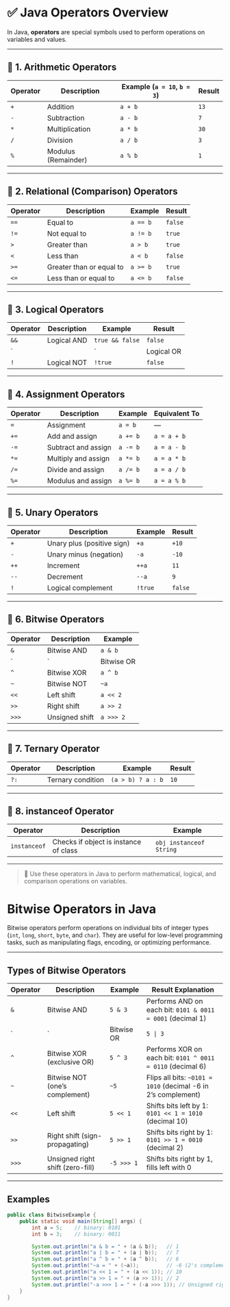 # ✅ Java Operators Overview

In Java, **operators** are special symbols used to perform operations on variables and values.

---

## 🔹 1. Arithmetic Operators

| Operator | Description         | Example (`a = 10`, `b = 3`) | Result |
|----------|---------------------|------------------------------|--------|
| `+`      | Addition             | `a + b`                      | `13`   |
| `-`      | Subtraction          | `a - b`                      | `7`    |
| `*`      | Multiplication       | `a * b`                      | `30`   |
| `/`      | Division             | `a / b`                      | `3`    |
| `%`      | Modulus (Remainder)  | `a % b`                      | `1`    |

---

## 🔹 2. Relational (Comparison) Operators

| Operator | Description              | Example    | Result   |
|----------|--------------------------|------------|----------|
| `==`     | Equal to                 | `a == b`   | `false`  |
| `!=`     | Not equal to             | `a != b`   | `true`   |
| `>`      | Greater than             | `a > b`    | `true`   |
| `<`      | Less than                | `a < b`    | `false`  |
| `>=`     | Greater than or equal to | `a >= b`   | `true`   |
| `<=`     | Less than or equal to    | `a <= b`   | `false`  |

---

## 🔹 3. Logical Operators

| Operator | Description    | Example          | Result  |
|----------|----------------|------------------|---------|
| `&&`     | Logical AND    | `true && false`  | `false` |
| `||`     | Logical OR     | `true \\ false`  | `true`  |
| `!`      | Logical NOT    | `!true`          | `false` |

---

## 🔹 4. Assignment Operators

| Operator | Description         | Example    | Equivalent To    |
|----------|---------------------|------------|------------------|
| `=`      | Assignment          | `a = b`    | —                |
| `+=`     | Add and assign      | `a += b`   | `a = a + b`      |
| `-=`     | Subtract and assign | `a -= b`   | `a = a - b`      |
| `*=`     | Multiply and assign | `a *= b`   | `a = a * b`      |
| `/=`     | Divide and assign   | `a /= b`   | `a = a / b`      |
| `%=`     | Modulus and assign  | `a %= b`   | `a = a % b`      |

---

## 🔹 5. Unary Operators

| Operator | Description                | Example | Result  |
|----------|----------------------------|---------|---------|
| `+`      | Unary plus (positive sign) | `+a`    | `+10`   |
| `-`      | Unary minus (negation)     | `-a`    | `-10`   |
| `++`     | Increment                  | `++a`   | `11`    |
| `--`     | Decrement                  | `--a`   | `9`     |
| `!`      | Logical complement         | `!true` | `false` |

---

## 🔹 6. Bitwise Operators

| Operator | Description     | Example    |
|----------|-----------------|------------|
| `&`      | Bitwise AND     | `a & b`    |
| `|`      | Bitwise OR      | `a | b`    |
| `^`      | Bitwise XOR     | `a ^ b`    |
| `~`      | Bitwise NOT     | `~a`       |
| `<<`     | Left shift      | `a << 2`   |
| `>>`     | Right shift     | `a >> 2`   |
| `>>>`    | Unsigned shift  | `a >>> 2`  |

---

## 🔹 7. Ternary Operator

| Operator | Description        | Example                    | Result   |
|----------|--------------------|----------------------------|----------|
| `?:`     | Ternary condition  | `(a > b) ? a : b`          | `10`     |

---

## 🔹 8. instanceof Operator

| Operator      | Description                          | Example            |
|---------------|--------------------------------------|--------------------|
| `instanceof`  | Checks if object is instance of class | `obj instanceof String` |

---

> 📘 Use these operators in Java to perform mathematical, logical, and comparison operations on variables.

# Bitwise Operators in Java

Bitwise operators perform operations on individual bits of integer types (`int`, `long`, `short`, `byte`, and `char`). They are useful for low-level programming tasks, such as manipulating flags, encoding, or optimizing performance.

---

## Types of Bitwise Operators

| Operator | Description                            | Example            | Result Explanation                      |
|----------|------------------------------------|--------------------|---------------------------------------|
| `&`      | Bitwise AND                        | `5 & 3`            | Performs AND on each bit: `0101 & 0011 = 0001` (decimal 1) |
| `|`      | Bitwise OR                         | `5 \| 3`           | Performs OR on each bit: `0101 \| 0011 = 0111` (decimal 7)  |
| `^`      | Bitwise XOR (exclusive OR)         | `5 ^ 3`            | Performs XOR on each bit: `0101 ^ 0011 = 0110` (decimal 6) |
| `~`      | Bitwise NOT (one’s complement)     | `~5`               | Flips all bits: `~0101 = 1010` (decimal -6 in 2’s complement) |
| `<<`     | Left shift                        | `5 << 1`           | Shifts bits left by 1: `0101 << 1 = 1010` (decimal 10)    |
| `>>`     | Right shift (sign-propagating)     | `5 >> 1`           | Shifts bits right by 1: `0101 >> 1 = 0010` (decimal 2)    |
| `>>>`    | Unsigned right shift (zero-fill)   | `-5 >>> 1`         | Shifts bits right by 1, fills left with 0                 |

---

## Examples

```java
public class BitwiseExample {
    public static void main(String[] args) {
        int a = 5;    // binary: 0101
        int b = 3;    // binary: 0011

        System.out.println("a & b = " + (a & b));   // 1
        System.out.println("a | b = " + (a | b));   // 7
        System.out.println("a ^ b = " + (a ^ b));   // 6
        System.out.println("~a = " + (~a));         // -6 (2's complement)
        System.out.println("a << 1 = " + (a << 1)); // 10
        System.out.println("a >> 1 = " + (a >> 1)); // 2
        System.out.println("-a >>> 1 = " + (-a >>> 1)); // Unsigned right shift
    }
}

